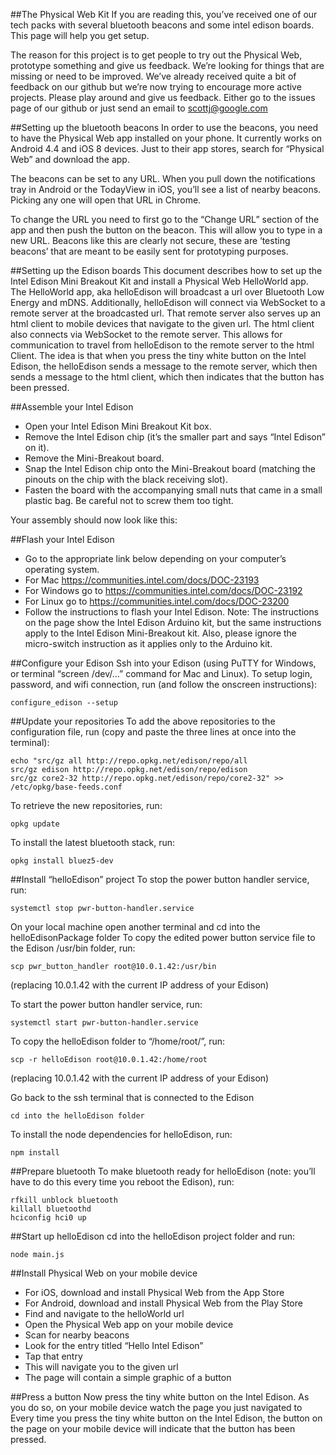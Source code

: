 ##The Physical Web Kit 
If you are reading this, you’ve received one of our tech packs with several bluetooth beacons and some intel edison boards. This page will help you get setup.

The reason for this project is to get people to try out the Physical Web, prototype something and give us feedback. We’re looking for things that are missing or need to be improved. We’ve already received quite a bit of feedback on our github but we’re now trying to encourage more active projects. Please play around and give us feedback. Either go to the issues page of our github or just send an email to scottj@google.com

##Setting up the bluetooth beacons
In order to use the beacons, you need to have the Physical Web app installed on your phone. It currently works on Android 4.4 and iOS 8 devices. Just to their app stores, search for “Physical Web” and download the app.

The beacons can be set to any URL. When you pull down the notifications tray in Android or the TodayView in iOS, you’ll see a list of nearby beacons. Picking any one will open that URL in Chrome.

To change the URL you need to first go to the “Change URL” section of the app and then push the button on the beacon. This will allow you to type in a new URL. Beacons like this are clearly not secure, these are ‘testing beacons’ that are meant to be easily sent for prototyping purposes. 

##Setting up the Edison boards
This document describes how to set up the Intel Edison Mini Breakout Kit and install a Physical Web HelloWorld app. The HelloWorld app, aka helloEdison will broadcast a url over Bluetooth Low Energy and mDNS. Additionally, helloEdison will connect via WebSocket to a remote server at the broadcasted url. That remote server also serves up an html client to mobile devices that navigate to the given url. The html client also connects via WebSocket to the remote server. This allows for communication to travel from helloEdison to the remote server to the html Client. The idea is that when you press the tiny white button on the Intel Edison, the helloEdison sends a message to the remote server, which then sends a message to the html client, which then indicates that the button has been pressed.


##Assemble your Intel Edison
* Open your Intel Edison Mini Breakout Kit box.
* Remove the Intel Edison chip (it’s the smaller part and says “Intel Edison” on it).
* Remove the Mini-Breakout board.
* Snap the Intel Edison chip onto the Mini-Breakout board (matching the pinouts on the chip with the black receiving slot).
* Fasten the board with the accompanying small nuts that came in a small plastic bag. Be careful not to screw them too tight.

Your assembly should now look like this:

##Flash your Intel Edison
* Go to the appropriate link below depending on your computer’s operating system.
* For Mac https://communities.intel.com/docs/DOC-23193
* For Windows go to https://communities.intel.com/docs/DOC-23192
* For Linux go to https://communities.intel.com/docs/DOC-23200
* Follow the instructions to flash your Intel Edison.
Note: The instructions on the page show the Intel Edison Arduino kit, but the same instructions apply to the Intel Edison Mini-Breakout kit. Also, please ignore the micro-switch instruction as it applies only to the Arduino kit.

##Configure your Edison
Ssh into your Edison (using PuTTY for Windows, or terminal “screen /dev/...” command for Mac and Linux).
To setup login, password, and wifi connection, run (and follow the onscreen instructions):

    configure_edison --setup


##Update your repositories
To add the above repositories to the configuration file, run (copy and paste the three lines at once into the terminal):

    echo "src/gz all http://repo.opkg.net/edison/repo/all
    src/gz edison http://repo.opkg.net/edison/repo/edison
    src/gz core2-32 http://repo.opkg.net/edison/repo/core2-32" >> /etc/opkg/base-feeds.conf

To retrieve the new repositories, run:

    opkg update

To install the latest bluetooth stack, run:

    opkg install bluez5-dev


##Install “helloEdison” project
To stop the power button handler service, run:

    systemctl stop pwr-button-handler.service

On your local machine open another terminal and cd into the helloEdisonPackage folder
To copy the edited power button service file to the Edison /usr/bin folder, run:

    scp pwr_button_handler root@10.0.1.42:/usr/bin
(replacing 10.0.1.42 with the current IP address of your Edison)

To start the power button handler service, run:

    systemctl start pwr-button-handler.service

To copy the helloEdison folder to “/home/root/”, run:

    scp -r helloEdison root@10.0.1.42:/home/root
(replacing 10.0.1.42 with the current IP address of your Edison)

Go back to the ssh terminal that is connected to the Edison

    cd into the helloEdison folder
To install the node dependencies for helloEdison, run:

    npm install

##Prepare bluetooth
To make bluetooth ready for helloEdison (note: you’ll have to do this every time you reboot the Edison), run:

    rfkill unblock bluetooth
    killall bluetoothd
    hciconfig hci0 up


##Start up helloEdison
cd into the helloEdison project folder and run:

    node main.js


##Install Physical Web on your mobile device

* For iOS, download and install Physical Web from the App Store
* For Android, download and install Physical Web from the Play Store
* Find and navigate to the helloWorld url
* Open the Physical Web app on your mobile device
* Scan for nearby beacons
* Look for the entry titled “Hello Intel Edison”
* Tap that entry
* This will navigate you to the given url
* The page will contain a simple graphic of a button


##Press a button
Now press the tiny white button on the Intel Edison. As you do so, on your mobile device watch the page you just navigated to
Every time you press the tiny white button on the Intel Edison, the button on the page on your mobile device will indicate that the button has been pressed.

